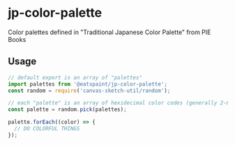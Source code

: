 # jp-color-palette
Color palettes defined in "Traditional Japanese Color Palette" from PIE Books

## Usage
```javascript
// default export is an array of "palettes"
import palettes from '@eatspaint/jp-color-palette';
const random = require('canvas-sketch-util/random');

// each "palette" is an array of hexidecimal color codes (generally 2-6 codes per palette)
const palette = random.pick(palettes);

palette.forEach((color) => {
  // DO COLORFUL THINGS
});
```
